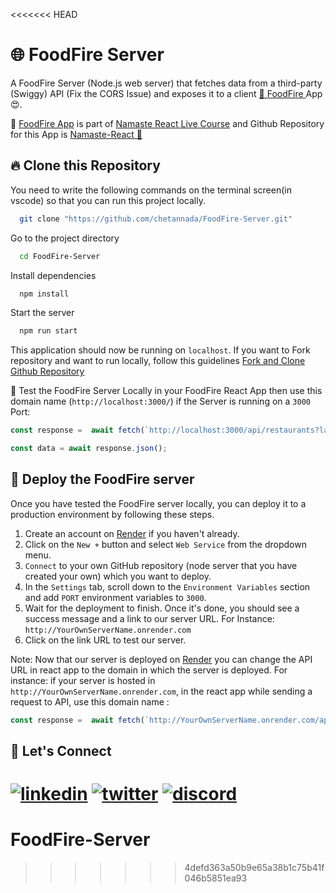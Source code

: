 <<<<<<< HEAD
# 🌐 FoodFire Server

A FoodFire Server (Node.js web server) that fetches data from a third-party (Swiggy) API (Fix the CORS Issue) and exposes it to a client [🚀 FoodFire ](https://foodfire-app.netlify.app/) App 😍.

🍁 [FoodFire App](https://foodfire-app.netlify.app/) is part of [Namaste React Live Course](https://learn.namastedev.com/courses/namaste-react-live) and Github Repository for this App is [Namaste-React 💜](https://github.com/chetannada/Namaste-React) ️
<br/>
## 🔥 Clone this Repository

You need to write the following commands on the terminal screen(in vscode) so that you can run this project locally.

```bash
  git clone "https://github.com/chetannada/FoodFire-Server.git"
```

Go to the project directory

```bash
  cd FoodFire-Server
```

Install dependencies

```bash
  npm install
```

Start the server

```bash
  npm run start
```

This application should now be running on `localhost`. If you want to Fork repository and want to run locally, follow this guidelines [Fork and Clone Github Repository](https://docs.github.com/en/get-started/quickstart/fork-a-repo)

💫 Test the FoodFire Server Locally in your FoodFire React App then use this domain name (`http://localhost:3000/`) if the Server is running on a `3000` Port:
```javascript
const response =  await fetch(`http://localhost:3000/api/restaurants?lat=12.9351929&lng=77.62448069999999&page_type=DESKTOP_WEB_LISTING`)

const data = await response.json();
```


## 🔮 Deploy the FoodFire server
Once you have tested the FoodFire server locally, you can deploy it to a production environment by following these steps.

1. Create an account on [Render](https://render.com/) if you haven't already.
2. Click on the `New +` button and select `Web Service` from the dropdown menu.
3. `Connect` to your own GitHub repository (node server that you have created your own) which you want to deploy.
4. In the `Settings` tab, scroll down to the `Environment Variables` section and add `PORT` environment variables to `3000`.
5. Wait for the deployment to finish. Once it's done, you should see a success message and a link to our server URL. For Instance: `http://YourOwnServerName.onrender.com`
6. Click on the link URL to test our server.

Note: Now that our server is deployed on [Render](https://render.com/) you can change the API URL in react app to the domain in which the server is deployed. For instance: if your server is hosted in `http://YourOwnServerName.onrender.com`, in the react app while sending a request to API, use this domain name : 

```javascript
const response =  await fetch(`http://YourOwnServerName.onrender.com/api/restaurants?lat=12.9351929&lng=77.62448069999999&page_type=DESKTOP_WEB_LISTING`)
```

## 🔗 Let's Connect

[![linkedin](https://img.shields.io/badge/LinkedIn-0077B5?style=for-the-badge&logo=linkedin&logoColor=white)](https://www.linkedin.com/in/chetannada/)
[![twitter](https://img.shields.io/badge/Twitter-1DA1F2?style=for-the-badge&logo=twitter&logoColor=white)](https://twitter.com/chetannada)
[![discord](https://img.shields.io/badge/Discord-5865F2?style=for-the-badge&logo=discord&logoColor=white)](https://discordapp.com/users/916005177838956555)
=======
# FoodFire-Server
>>>>>>> 4defd363a50b9e65a38b1c75b41f046b5851ea93
